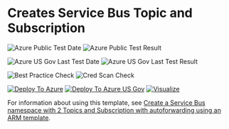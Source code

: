 # Creates Service Bus Topic and Subscription

![Azure Public Test Date](https://azurequickstartsservice.blob.core.windows.net/badges/101-servicebus-topic-subscription/PublicLastTestDate.svg)
![Azure Public Test Result](https://azurequickstartsservice.blob.core.windows.net/badges/101-servicebus-topic-subscription/PublicDeployment.svg)

![Azure US Gov Last Test Date](https://azurequickstartsservice.blob.core.windows.net/badges/101-servicebus-topic-subscription/FairfaxLastTestDate.svg)
![Azure US Gov Last Test Result](https://azurequickstartsservice.blob.core.windows.net/badges/101-servicebus-topic-subscription/FairfaxDeployment.svg)

![Best Practice Check](https://azurequickstartsservice.blob.core.windows.net/badges/101-servicebus-topic-subscription/BestPracticeResult.svg)
![Cred Scan Check](https://azurequickstartsservice.blob.core.windows.net/badges/101-servicebus-topic-subscription/CredScanResult.svg)

[![Deploy To Azure](https://raw.githubusercontent.com/fathym-it/azure-quickstart-templates/master/1-CONTRIBUTION-GUIDE/images/deploytoazure.svg?sanitize=true)](https://portal.azure.com/#create/Microsoft.Template/uri/https%3A%2F%2Fraw.githubusercontent.com%2Ffathym-it%2Fazure-quickstart-templates%2Fmaster%2F101-servicebus-topic-subscription%2Fazuredeploy.json)
[![Deploy To Azure US Gov](https://raw.githubusercontent.com/fathym-it/azure-quickstart-templates/master/1-CONTRIBUTION-GUIDE/images/deploytoazuregov.svg?sanitize=true)](https://portal.azure.us/#create/Microsoft.Template/uri/https%3A%2F%2Fraw.githubusercontent.com%2Ffathym-it%2Fazure-quickstart-templates%2Fmaster%2F101-servicebus-topic-subscription%2Fazuredeploy.json)
[![Visualize](https://raw.githubusercontent.com/fathym-it/azure-quickstart-templates/master/1-CONTRIBUTION-GUIDE/images/visualizebutton.svg?sanitize=true)](http://armviz.io/#/?load=https%3A%2F%2Fraw.githubusercontent.com%2Ffathym-it%2Fazure-quickstart-templates%2Fmaster%2F101-servicebus-topic-subscription%2Fazuredeploy.json)    

For information about using this template, see [Create a Service Bus namespace with 2 Topics and Subscription with autoforwarding using an ARM template](http://azure.microsoft.com/documentation/articles/service-bus-resource-manager-namespace-topic/).